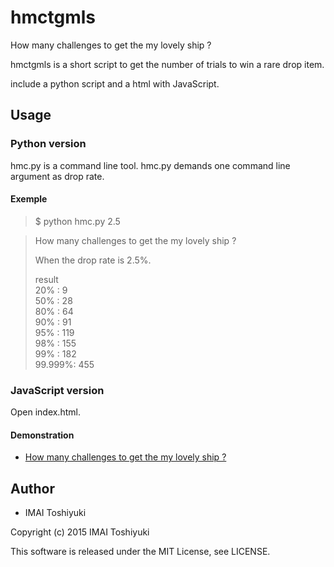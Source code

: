 # hmctgmls
How many challenges to get the my lovely ship ?

hmctgmls is a short script to get the number of trials to win a rare drop item.

include a python script and a html with JavaScript.

## Usage

### Python version

hmc.py is a command line tool. hmc.py demands one command line argument as drop rate.

#### Exemple

> $ python hmc.py 2.5

> How many challenges to get the my lovely ship ?
>
> When the drop rate is 2.5%.
>
> result  
> 20%    :    9  
> 50%    :   28  
> 80%    :   64  
> 90%    :   91  
> 95%    :  119  
> 98%    :  155  
> 99%    :  182  
> 99.999%:  455

### JavaScript version

Open index.html.

#### Demonstration

* [How many challenges to get the my lovely ship ?](http://www.kototone.jp/game/kancolle/utilities/hmc.html "How many challenges to get the my lovely ship ?")

## Author

* IMAI Toshiyuki

Copyright (c) 2015 IMAI Toshiyuki

This software is released under the MIT License, see LICENSE.
